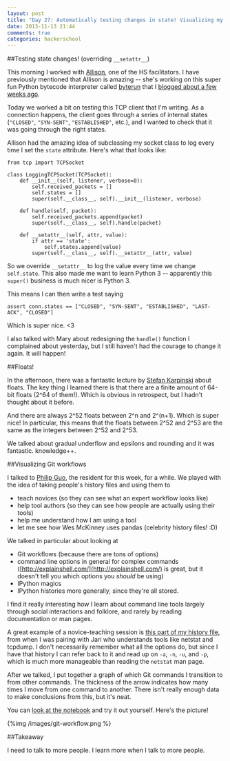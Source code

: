 ```yaml
---
layout: post
title: "Day 27: Automatically testing changes in state! Visualizing my Git workflow! Floats!"
date: 2013-11-13 21:44
comments: true
categories: hackerschool
---
```


##Testing state changes! (overriding `__setattr__`)

This morning I worked with [Allison](http://akaptur.github.io/), one of the HS
facilitators. I have previously mentioned that Allison is amazing -- she's
working on this super fun Python bytecode interpreter
called [byterun](https://github.com/nedbat/byterun) that 
I [blogged about a few weeks ago](http://jvns.ca/blog/2013/10/14/day-9-bytecode-is-made-of-bytes/).

Today we worked a bit on testing this TCP client that I'm writing. As a
connection happens, the client goes through a series of internal states
(`"CLOSED"`, `"SYN-SENT"`, `"ESTABLISHED"`, etc.), and I wanted to check
that it was going through the right states.

Allison had the amazing idea of subclassing my socket class to log every
time I set the `state` attribute. Here's what that looks like:

~~~
from tcp import TCPSocket

class LoggingTCPSocket(TCPSocket):
    def __init__(self, listener, verbose=0):
        self.received_packets = []
        self.states = []
        super(self.__class__, self).__init__(listener, verbose)

    def handle(self, packet):
        self.received_packets.append(packet)
        super(self.__class__, self).handle(packet)

    def __setattr__(self, attr, value):
        if attr == 'state':
            self.states.append(value)
        super(self.__class__, self).__setattr__(attr, value)
~~~

So we override `__setattr__` to log the value every time we change
`self.state`. This also made me want to learn Python 3 -- apparently this
`super()` business is much nicer is Python 3.


This means I can then write a test saying

~~~
assert conn.states == ["CLOSED", "SYN-SENT", "ESTABLISHED", "LAST-ACK", "CLOSED"]
~~~

Which is super nice. <3

I also talked with Mary about redesigning the `handle()` function I complained
about yesterday, but I still haven't had the courage to change it again. It
will happen!

##Floats!

In the afternoon, there was a fantastic lecture by [Stefan Karpinski](http://karpinski.org/) about 
floats. The key thing I learned there is that there are a finite amount of
64-bit floats (2^64 of them!). Which is obvious in retrospect, but I hadn't
thought about it before.

And there are always 2^52 floats between 2^n and 2^(n+1). Which is super nice!
In particular, this means that the floats between 2^52 and 2^53 are the same as
the integers between 2^52 and 2^53.

We talked about gradual underflow and epsilons and rounding and it was
fantastic. knowledge++.


##Visualizing Git workflows

I talked to [Philip Guo](http://pgbovine.net/), the resident for this week, for
a while. We played with the idea of taking people's history files and using them 
to

* teach novices (so they can see what an expert workflow looks like)
* help tool authors (so they can see how people are actually using their tools)
* help me understand how I am using a tool
* let me see how Wes McKinney uses pandas (celebrity history files! :D)

We talked in particular about looking at 

* Git workflows (because there are tons of options)
* command line options in general for complex commands ([http://explainshell.com/](http://explainshell.com/) is great, but it doesn't tell you which options you *should* be using)
* IPython magics
* IPython histories more generally, since they're all stored.

I find it really interesting how I learn about command line tools largely
through social interactions and folklore, and rarely by reading documentation
or man pages.

A great example of a novice-teaching session 
is [this part of my history file](https://gist.github.com/jvns/7460709), from
when I was pairing with Jari who understands tools like netstat and tcpdump. I
don't necessarily remember what all the options do, but since I have that
history I can refer back to it and read up on `-a`, `-n`, `-u`, and `-p`, which
is much more manageable than reading the `netstat` man page.

After we talked, I put together a graph of which Git commands I transition to
from other commands. The thickness of the arrow indicates how many times I move
from one command to another. There isn't really enough data to make conclusions
from this, but it's neat.

You can [look at the notebook](http://nbviewer.ipython.org/7460616) and try it
out yourself. Here's the picture!

{%img /images/git-workflow.png %}


##Takeaway

I need to talk to more people. I learn more when I talk to more people.

